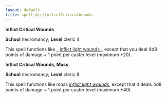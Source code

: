```yaml
---
layout: default
title: spell_dir/inflictCriticalWounds
---
```

 **Inflict Critical Wounds**

**School** necromancy; **Level** cleric 4

This spell functions like _ [inflict light wounds](inflictLightWounds#_inflict-light-wounds)_, except that you deal 4d8 points of damage + 1 point per caster level (maximum +20).

**Inflict Critical Wounds, Mass**

**School** necromancy; **Level** cleric 8

This spell functions like _mass [inflict light wounds](inflictLightWounds#_inflict-light-wounds)_, except that it deals 4d8 points of damage + 1 point per caster level (maximum +40).

